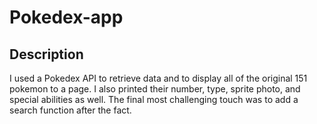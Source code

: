 # Pokedex-app

## Description
I used a Pokedex API to retrieve data and to display all of the original 151 pokemon to a page. I also printed their number, type, sprite photo, and special abilities as well. The final most challenging touch was to add a search function after the fact.
